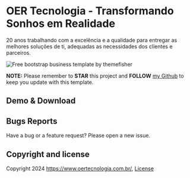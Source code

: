 # OER Tecnologia - Transformando Sonhos em Realidade

20 anos trabalhando com a excelência e a qualidade para entregar as melhores soluções de ti, adequadas as necessidades dos clientes e parceiros.

<img src="https://cloud.githubusercontent.com/assets/10640964/24956470/99336e68-1fa9-11e7-9f37-a04bd0cbde87.jpg" alt="Free bootstrap business template by themefisher">

**NOTE:** Please remember to **STAR** this project and **FOLLOW** [my Github](https://github.com/themefisher) to keep you update with this template.

## Demo & Download 


## Bugs Reports

Have a bug or a feature request? Please open a new issue.

## Copyright and license

Copyright 2024 https://www.oertecnologia.com.br/, <a target="_blank" href="https://www.oertecnologia.com.br/">License</a>

